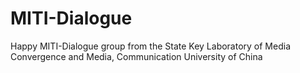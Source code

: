 # MITI-Dialogue
Happy MITI-Dialogue group from the State Key Laboratory of Media Convergence and Media, Communication University of China
